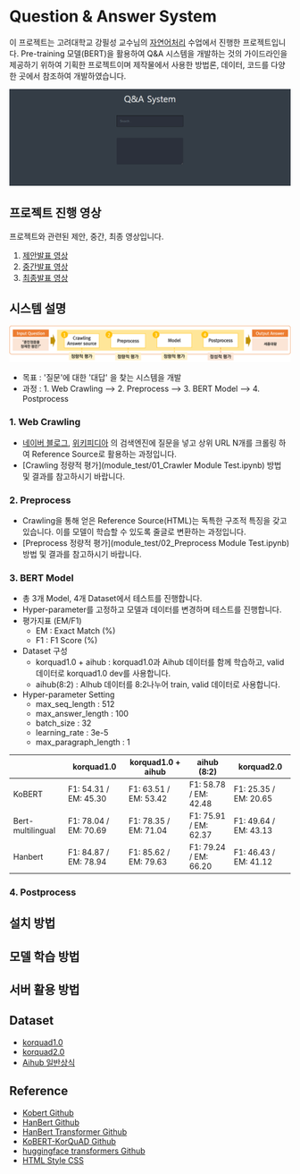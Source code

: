 # Question & Answer System
이 프로젝트는 고려대학교 강필성 교수님의 [자연어처리](https://github.com/pilsung-kang/text-analytics) 수업에서 진행한 프로젝트입니다. 
Pre-training 모델(BERT)을 활용하여 Q&A 시스템을 개발하는 것의 가이드라인을 제공하기 위하여 기획한 프로젝트이며 제작물에서 사용한 방법론, 데이터, 코드를 다양한 곳에서 참조하여 개발하였습니다.
  
![](img/sample_image.gif)

## 프로젝트 진행 영상
프로젝트와 관련된 제안, 중간, 최종 영상입니다.
1. [제안발표 영상](https://youtu.be/JQn5JIthlAI)
2. [중간발표 영상](https://youtu.be/fGQAx_wCm3E)
3. [최종발표 영상](https://youtu.be/uwzPH9xOM30)

## 시스템 설명
![](img/system_overview.png)
- 목표 : '질문'에 대한 '대답' 을 찾는 시스템을 개발
- 과정 : 1. Web Crawling  -->  2. Preprocess  -->  3. BERT Model  -->  4. Postprocess

### 1. Web Crawling
- [네이버 블로그](https://section.blog.naver.com/BlogHome.nhn?directoryNo=0&currentPage=1&groupId=0), [위키피디아](https://ko.wikipedia.org/w/index.php?search=&title=%ED%8A%B9%EC%88%98:%EA%B2%80%EC%83%89&go=%EB%B3%B4%EA%B8%B0) 의 검색엔진에 질문을 넣고 상위 URL N개를 크롤링 하여 Reference Source로 활용하는 과정입니다.
- [Crawling 정량적 평가](module_test/01_Crawler Module Test.ipynb) 방법 및 결과를 참고하시기 바랍니다.

### 2. Preprocess
- Crawling을 통해 얻은 Reference Source(HTML)는 독특한 구조적 특징을 갖고 있습니다. 이를 모델이 학습할 수 있도록 줄글로 변환하는 과정입니다.
- [Preprocess 정량적 평가](module_test/02_Preprocess Module Test.ipynb) 방법 및 결과를 참고하시기 바랍니다.

### 3. BERT Model
- 총 3개 Model, 4개 Dataset에서 테스트를 진행합니다.
- Hyper-parameter를 고정하고 모델과 데이터를 변경하며 테스트를 진행합니다.
- 평가지표 (EM/F1)
  * EM : Exact Match (%)
  * F1 : F1 Score (%)
- Dataset 구성
  * korquad1.0 + aihub : korquad1.0과 Aihub 데이터를 함께 학습하고, valid 데이터로 korquad1.0 dev를 사용합니다.
  * aihub(8:2) : AIhub 데이터를 8:2나누어 train, valid 데이터로 사용합니다.
- Hyper-parameter Setting
  * max_seq_length : 512
  * max_answer_length : 100
  * batch_size : 32
  * learning_rate : 3e-5
  * max_paragraph_length : 1

|                         |       korquad1.0       |  korquad1.0 + aihub   |      aihub (8:2)      |      korquad2.0       |
| ----------------------- | ---------------------- | --------------------- | --------------------- | --------------------- |
| KoBERT                  | F1: 54.31 / EM: 45.30  | F1: 63.51 / EM: 53.42 | F1: 58.78 / EM: 42.48 | F1: 25.35 / EM: 20.65 |
| Bert-multilingual       | F1: 78.04 / EM: 70.69  | F1: 78.35 / EM: 71.04 | F1: 75.91 / EM: 62.37 | F1: 49.64 / EM: 43.13 |
| Hanbert                 | F1: 84.87 / EM: 78.94  | F1: 85.62 / EM: 79.63 | F1: 79.24 / EM: 66.20 | F1: 46.43 / EM: 41.12 |


### 4. Postprocess



## 설치 방법

## 모델 학습 방법

## 서버 활용 방법

## Dataset
 - [korquad1.0](https://korquad.github.io/category/1.0_KOR.html)
 - [korquad2.0](https://korquad.github.io/)
 - [Aihub 일반상식](http://www.aihub.or.kr/aidata/84)

## Reference
- [Kobert Github](https://github.com/SKTBrain/KoBERT)
- [HanBert Github](https://github.com/tbai2019/HanBert-54k-N)
- [HanBert Transformer Github](https://github.com/monologg/HanBert-Transformers)
- [KoBERT-KorQuAD Github](https://github.com/monologg/KoBERT-KorQuAD)
- [huggingface transformers Github](https://github.com/huggingface/transformers)
- [HTML Style CSS](https://webdesign.tutsplus.com/ko/tutorials/css-experiments-with-a-search-form-input-and-button--cms-22069)

